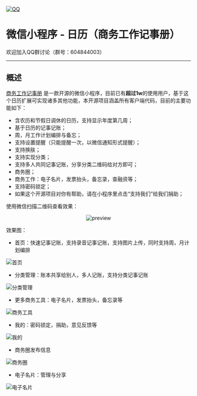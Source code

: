 [![QQ](http://pub.idqqimg.com/wpa/images/group.png)](https://jq.qq.com/?_wv=1027&k=5HWgxBZ)

微信小程序 - 日历（商务工作记事册）
===================

欢迎加入QQ群讨论（群号：604844003）

----------

## 概述

[商务工作记事册](http://www.sumslack.com) 是一款开源的微信小程序，目前已有**超过1w**的使用用户，基于这个日历扩展可实现诸多其他功能，本开源项目涵盖所有客户端代码，目前的主要功能如下：
- 含农历和节假日调休的日历，支持显示年度第几周；
- 基于日历的记事记账；
- 周，月工作计划编排与备忘；
- 支持设置提醒（只能提醒一次，以微信通知形式提醒）；
- 支持换肤；
- 支持实现分类；
- 支持多人共同记事记账，分享分类二维码给对方即可；
- 商务圈；
- 商务工作：电子名片，发票抬头，备忘录，查融资等；
- 支持密码锁定；
- 如果这个开源项目对你有帮助，请在小程序里点击“支持我们”给我们捐助；

使用微信扫描二维码查看效果：

<p style="text-align:center">
<img src='http://wx6.sumslack.com/img/logo.jpg' alt='preview' />
</p>


效果图：

- 首页：快速记事记账，支持录音记事记账，支持图片上传，同时支持周，月计划编排

![首页](http://wx6.sumslack.com/img/1.png)

- 分类管理：账本共享给别人，多人记账，支持分类记事记账

![分类管理](http://wx6.sumslack.com/img/2.png)

- 更多商务工具：电子名片，发票抬头，备忘录等

![商务工具](http://wx6.sumslack.com/img/3.png)

- 我的：密码锁定，捐助，意见反馈等

![我的](http://wx6.sumslack.com/img/4.png)

- 商务圈发布信息

![商务圈](http://wx6.sumslack.com/img/5.png)

- 电子名片：管理与分享

![电子名片](http://wx6.sumslack.com/img/6.jpg)


